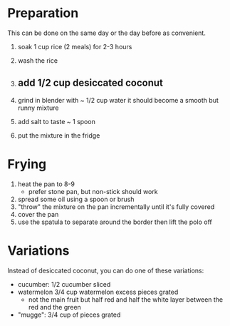 # Preparation

This can be done on the same day or the day before as convenient.

1. soak 1 cup rice (2 meals) for 2-3 hours
2. wash the rice

3. add 1/2 cup desiccated coconut
    -

4. grind in blender with ~ 1/2 cup water
    it should become a smooth but runny mixture
5. add salt to taste ~ 1 spoon
6. put the mixture in the fridge

# Frying

1. heat the pan to 8-9
    - prefer stone pan, but non-stick should work
2. spread some oil using a spoon or brush
3. "throw" the mixture on the pan incrementally until it's fully covered
4. cover the pan
5. use the spatula to separate around the border then lift the polo off

# Variations

Instead of desiccated coconut, you can do one of these variations:

- cucumber: 1/2 cucumber sliced
- watermelon 3/4 cup watermelon excess pieces grated
  - not the main fruit but half red and half the white layer between the red and the green
- "mugge": 3/4 cup of pieces grated
